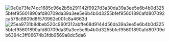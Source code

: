 ![0e0e73fe74cc1685c96e2b5b291142f9927d3a30da39a3ee5e6b4b0d3255bfef95601890afd80709da39a3ee5e6b4b0d3255bfef95601890afd807092ca578c8809d8f570962e001c8a4663d](https://github.com/zeroa002/Revit/assets/81975248/cbe166d9-4e5e-4d00-9e09-74b3c3e507bc)
![25ea9731b8dbeb520c960f312abffe68d9144d56da39a3ee5e6b4b0d3255bfef95601890afd80709da39a3ee5e6b4b0d3255bfef95601890afd80709db6394c3ff06674b3fdb9569a8dc5da6](https://github.com/zeroa002/Revit/assets/81975248/be144dae-2107-415c-a89f-70a4353c7121)
